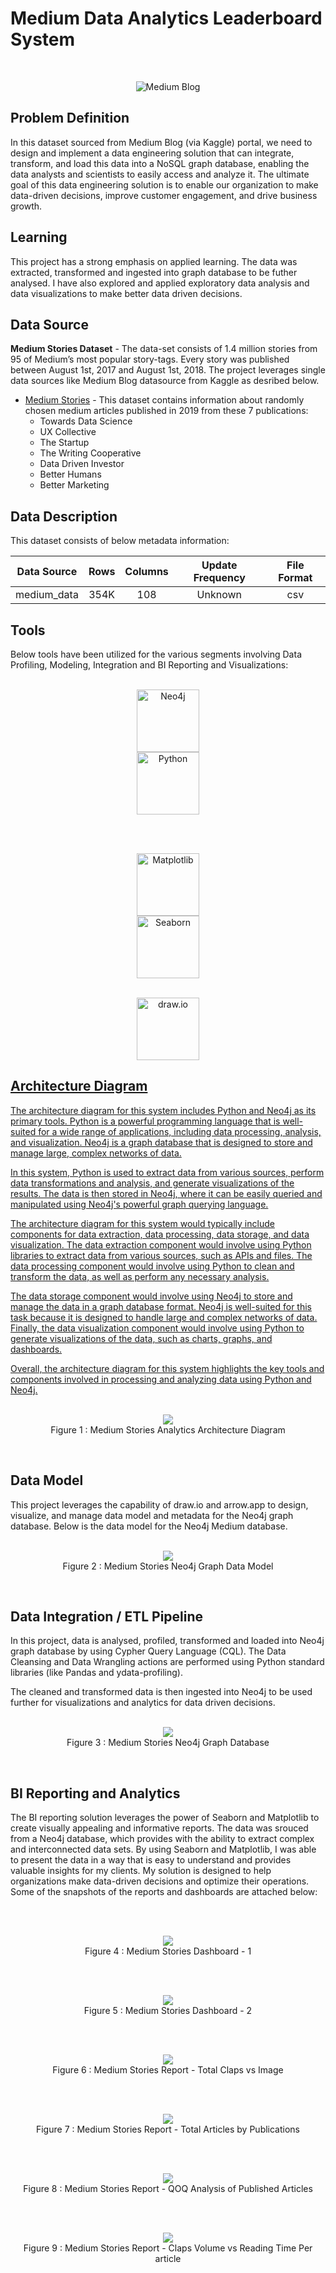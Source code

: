 # Medium Data Analytics Leaderboard System

<br>

<p align="center">
 <img src="./img/medium.png" title="Medium Blog" alt = "Medium Blog" />
</p>

## Problem Definition

In this dataset sourced from Medium Blog (via Kaggle) portal, we need to design and implement a data engineering solution that can integrate, transform, and load this data into a NoSQL graph database, enabling the data analysts and scientists to easily access and analyze it. The ultimate goal of this data engineering solution is to enable our organization to make data-driven decisions, improve customer engagement, and drive business growth.


## Learning
This project has a strong emphasis on applied learning. The data was extracted, transformed and ingested into graph database to be futher analysed. I have also explored and applied exploratory data analysis and data visualizations to make better data driven decisions.

## Data Source

**Medium Stories Dataset** - The data-set consists of 1.4 million stories from 95 of Medium’s most popular story-tags. Every story was published between August 1st, 2017 and August 1st, 2018. The project leverages single data sources like Medium Blog datasource from Kaggle as desribed below.

- [Medium Stories](https://www.kaggle.com/datasets/harrisonjansma/medium-stories) - This dataset contains information about randomly chosen medium articles published in 2019 from these 7 publications:
    - Towards Data Science
    - UX Collective
    - The Startup
    - The Writing Cooperative
    - Data Driven Investor
    - Better Humans
    - Better Marketing
 
 ## Data Description

This dataset consists of below metadata information:

|              Data Source             |   Rows   |   Columns   |  Update Frequency |   File Format  |
|:------------------------------------:|:--------:|:-----------:|:-----------------:|:--------------:|
|               medium_data            |   354K  |       108    |       Unknown       |      csv       |

## Tools 

Below tools have been utilized for the various segments involving Data Profiling, Modeling, Integration and BI Reporting and Visualizations:

<p align="center">  
    <br>
	<a href="#">
        <img height=100 src="img/neo4j.png" alt="Neo4j" title="Neo4j" hspace=80> 
  </a>	
 	<a href="#">
        <img height=100 src="img/python.png" alt="Python" title="Python" hspace=80> 
  </a>
    <br>
</p>
<br>
<p align="center">  
    <br>
	<a href="#">
        <img height=100 src="img/matplot.png" alt="Matplotlib" title="Matplotlib" hspace=80> 
  </a>	
 	<a href="#">
        <img height=100 src="img/seaborn.png" alt="Seaborn" title="Seaborn" hspace=80> 
  </a>
  <br>
</p>
<p align="center">  
    <br>
	<a href="#">
        <img height=100 src="img/drawio.png" alt="draw.io" title="draw.io" hspace=80> 
    <br>
</p>

## Architecture Diagram

The architecture diagram for this system includes Python and Neo4j as its primary tools. Python is a powerful programming language that is well-suited for a wide range of applications, including data processing, analysis, and visualization. Neo4j is a graph database that is designed to store and manage large, complex networks of data.

In this system, Python is used to extract data from various sources, perform data transformations and analysis, and generate visualizations of the results. The data is then stored in Neo4j, where it can be easily queried and manipulated using Neo4j's powerful graph querying language.

The architecture diagram for this system would typically include components for data extraction, data processing, data storage, and data visualization. The data extraction component would involve using Python libraries to extract data from various sources, such as APIs and files. The data processing component would involve using Python to clean and transform the data, as well as perform any necessary analysis.

The data storage component would involve using Neo4j to store and manage the data in a graph database format. Neo4j is well-suited for this task because it is designed to handle large and complex networks of data. Finally, the data visualization component would involve using Python to generate visualizations of the data, such as charts, graphs, and dashboards.

Overall, the architecture diagram for this system highlights the key tools and components involved in processing and analyzing data using Python and Neo4j.
<br>
<p align="center">  
  <br>
	<a href="#">
        <img src="img/architecture.jpg"> 
  </a>		
    <br>
	Figure 1 : Medium Stories Analytics Architecture Diagram
</p>
<br>

## Data Model

This project leverages the capability of draw.io and arrow.app to design, visualize, and manage data model and metadata for the Neo4j graph database. Below is the data model for the Neo4j Medium database.

<p align="center">  
  <br>
	<a href="#">
        <img src="img/neo4j_datamodel.png"> 
  </a>		
    <br>
	Figure 2 : Medium Stories Neo4j Graph Data Model
</p>
<br>

	
## Data Integration / ETL Pipeline

In this project, data is analysed, profiled, transformed and loaded into Neo4j graph database by using Cypher Query Language (CQL). The Data Cleansing and Data Wrangling actions are performed using Python standard libraries (like Pandas and ydata-profiling).

The cleaned and transformed data is then ingested into Neo4j to be used further for visualizations and analytics for data driven decisions.

<p align="center">  
  <br>
	<a href="#">
        <img src="img/neo4j_database.png"> 
  </a>		
    <br>
	Figure 3 : Medium Stories Neo4j Graph Database
</p>
<br>

## BI Reporting and Analytics

The BI reporting solution leverages the power of Seaborn and Matplotlib to create visually appealing and informative reports. The data was srouced from a Neo4j database, which provides with the ability to extract complex and interconnected data sets. By using Seaborn and Matplotlib, I was able to present the data in a way that is easy to understand and provides valuable insights for my clients. My solution is designed to help organizations make data-driven decisions and optimize their operations. Some of the snapshots of the reports and dashboards are attached below:

<br>
<p align="center">  
  <br>
	<a href="#">
        <img src="Documents/Visualizations/F1_Dashboard.png">
  </a>		
    <br>
	Figure 4 : Medium Stories Dashboard - 1
</p>
<br>
<p align="center">  
  <br>
	<a href="#">
        <img src="Documents/Visualizations/F2_Dashboard.png">
  </a>		
    <br>
	Figure 5 : Medium Stories Dashboard - 2
</p>
<br>
<p align="center">  
  <br>
	<a href="#">
        <img src="Documents/Visualizations/G1_Total Claps vs Image.png">
  </a>		
    <br>
	Figure 6 : Medium Stories Report - Total Claps vs Image
</p>
<br>
<p align="center">  
  <br>
	<a href="#">
        <img src="Documents/Visualizations/G7_Total number of articles by publication.png">
  </a>		
    <br>
	Figure 7 : Medium Stories Report - Total Articles by Publications
</p>
<br>
<p align="center">  
  <br>
	<a href="#">
        <img src="Documents/Visualizations/G10_QOQ Analysis of Published Articles.png">
  </a>		
    <br>
	Figure 8 : Medium Stories Report - QOQ Analysis of Published Articles
</p>
<br>
<p align="center">  
  <br>
	<a href="#">
        <img src="Documents/Visualizations/G9_Number of Claps vs Reading time of the article.png">
  </a>		
    <br>
	Figure 9 : Medium Stories Report - Claps Volume vs Reading Time Per article
</p>
<br>
